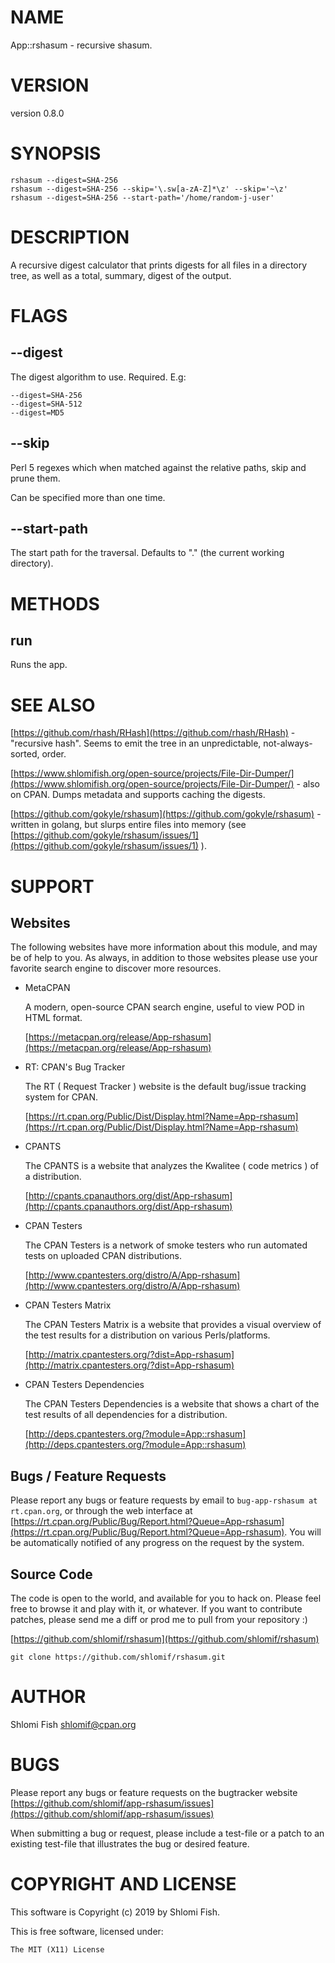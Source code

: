 # NAME

App::rshasum - recursive shasum.

# VERSION

version 0.8.0

# SYNOPSIS

    rshasum --digest=SHA-256
    rshasum --digest=SHA-256 --skip='\.sw[a-zA-Z]*\z' --skip='~\z'
    rshasum --digest=SHA-256 --start-path='/home/random-j-user'

# DESCRIPTION

A recursive digest calculator that prints digests for all files
in a directory tree, as well as a total, summary, digest of the output.

# FLAGS

## --digest

The digest algorithm to use. Required. E.g:

    --digest=SHA-256
    --digest=SHA-512
    --digest=MD5

## --skip

Perl 5 regexes which when matched against the relative paths,
skip and prune them.

Can be specified more than one time.

## --start-path

The start path for the traversal. Defaults to "." (the
current working directory).

# METHODS

## run

Runs the app.

# SEE ALSO

[https://github.com/rhash/RHash](https://github.com/rhash/RHash) - "recursive hash". Seems to emit the
tree in an unpredictable, not-always-sorted, order.

[https://www.shlomifish.org/open-source/projects/File-Dir-Dumper/](https://www.shlomifish.org/open-source/projects/File-Dir-Dumper/) - also
on CPAN. Dumps metadata and supports caching the digests.

[https://github.com/gokyle/rshasum](https://github.com/gokyle/rshasum) - written in golang, but slurps
entire files into memory (see [https://github.com/gokyle/rshasum/issues/1](https://github.com/gokyle/rshasum/issues/1) ).

# SUPPORT

## Websites

The following websites have more information about this module, and may be of help to you. As always,
in addition to those websites please use your favorite search engine to discover more resources.

- MetaCPAN

    A modern, open-source CPAN search engine, useful to view POD in HTML format.

    [https://metacpan.org/release/App-rshasum](https://metacpan.org/release/App-rshasum)

- RT: CPAN's Bug Tracker

    The RT ( Request Tracker ) website is the default bug/issue tracking system for CPAN.

    [https://rt.cpan.org/Public/Dist/Display.html?Name=App-rshasum](https://rt.cpan.org/Public/Dist/Display.html?Name=App-rshasum)

- CPANTS

    The CPANTS is a website that analyzes the Kwalitee ( code metrics ) of a distribution.

    [http://cpants.cpanauthors.org/dist/App-rshasum](http://cpants.cpanauthors.org/dist/App-rshasum)

- CPAN Testers

    The CPAN Testers is a network of smoke testers who run automated tests on uploaded CPAN distributions.

    [http://www.cpantesters.org/distro/A/App-rshasum](http://www.cpantesters.org/distro/A/App-rshasum)

- CPAN Testers Matrix

    The CPAN Testers Matrix is a website that provides a visual overview of the test results for a distribution on various Perls/platforms.

    [http://matrix.cpantesters.org/?dist=App-rshasum](http://matrix.cpantesters.org/?dist=App-rshasum)

- CPAN Testers Dependencies

    The CPAN Testers Dependencies is a website that shows a chart of the test results of all dependencies for a distribution.

    [http://deps.cpantesters.org/?module=App::rshasum](http://deps.cpantesters.org/?module=App::rshasum)

## Bugs / Feature Requests

Please report any bugs or feature requests by email to `bug-app-rshasum at rt.cpan.org`, or through
the web interface at [https://rt.cpan.org/Public/Bug/Report.html?Queue=App-rshasum](https://rt.cpan.org/Public/Bug/Report.html?Queue=App-rshasum). You will be automatically notified of any
progress on the request by the system.

## Source Code

The code is open to the world, and available for you to hack on. Please feel free to browse it and play
with it, or whatever. If you want to contribute patches, please send me a diff or prod me to pull
from your repository :)

[https://github.com/shlomif/rshasum](https://github.com/shlomif/rshasum)

    git clone https://github.com/shlomif/rshasum.git

# AUTHOR

Shlomi Fish <shlomif@cpan.org>

# BUGS

Please report any bugs or feature requests on the bugtracker website
[https://github.com/shlomif/app-rshasum/issues](https://github.com/shlomif/app-rshasum/issues)

When submitting a bug or request, please include a test-file or a
patch to an existing test-file that illustrates the bug or desired
feature.

# COPYRIGHT AND LICENSE

This software is Copyright (c) 2019 by Shlomi Fish.

This is free software, licensed under:

    The MIT (X11) License
